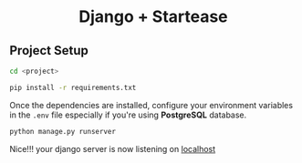 <div align="center">
    <h1>Django + Startease</h1>
</div>

## Project Setup

```bash
cd <project>
```

```bash
pip install -r requirements.txt
```

Once the dependencies are installed, configure your environment variables in the `.env` file especially if you're using __PostgreSQL__ database.

```bash
python manage.py runserver
```

Nice!!! your django server is now listening on [localhost](http://localhost:8000)


